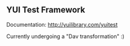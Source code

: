 YUI Test Framework
------------------

Documentation: http://yuilibrary.com/yuitest


Currently undergoing a "Dav transformation" :)
